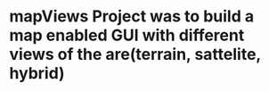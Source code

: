 # mapViews Project was to build a map enabled GUI with different views of the are(terrain, sattelite, hybrid)

